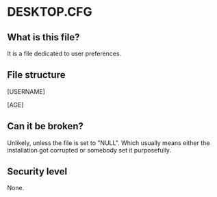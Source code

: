 # DESKTOP.CFG
## What is this file?
It is a file dedicated to user preferences.

## File structure
[USERNAME]

[AGE]

## Can it be broken?
Unlikely, unless the file is set to "NULL". Which usually means either the installation got corrupted or somebody set it purposefully.

## Security level
None.